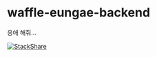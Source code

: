 # waffle-eungae-backend
응애 해줘...

[![StackShare](http://img.shields.io/badge/tech-stack-0690fa.svg?style=flat)](https://stackshare.io/jsw6701/backend)


<a data-theme="dark" data-layers="2,3,5" data-stack-embed="true" href="https://embed.stackshare.io/stacks/embed/45167de6c6a577cb5cfe72dcaa9786"></a>

<script async src="https://cdn1.stackshare.io/javascripts/client-code.js" charset="utf-8"></script>
